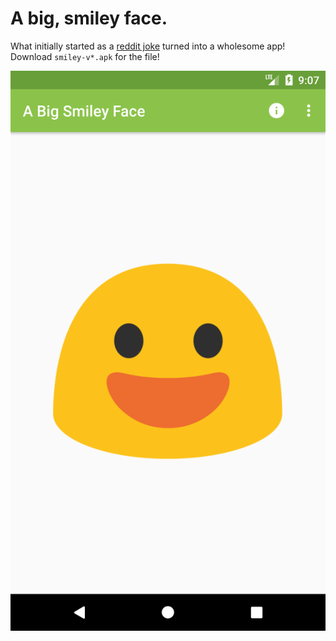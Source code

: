 # A big, smiley face.

What initially started as a [reddit joke](https://www.reddit.com/r/Android/comments/6knhlo/request_any_app_you_want_i_will_make_it_if_i_can/djorwvs/?context=3) turned into a wholesome app! Download `smiley-v*.apk` for the file!

![Screenshot](screenshot.png)
